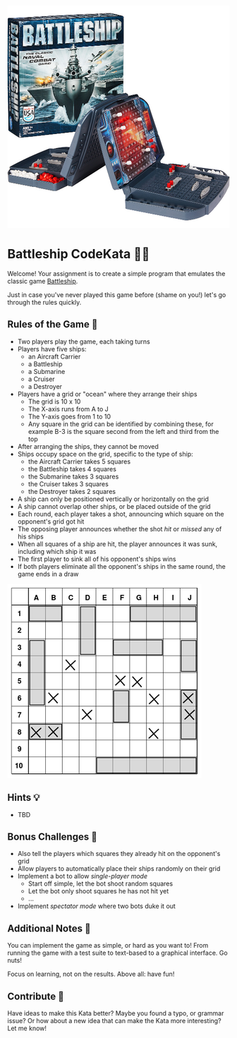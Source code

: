 ![Battleship Game](battleship_game.webp)

# Battleship CodeKata 🚢💥

Welcome! Your assignment is to create a simple program that emulates the classic game [Battleship](https://en.wikipedia.org/wiki/Battleship_(game)).

Just in case you've never played this game before (shame on you!) let's go through the rules quickly.

## Rules of the Game 📜
* Two players play the game, each taking turns
* Players have five ships:
	* an Aircraft Carrier
	* a Battleship
	* a Submarine
	* a Cruiser
	* a Destroyer
* Players have a grid or "ocean" where they arrange their ships
	* The grid is 10 x 10
	* The X-axis runs from A to J
	* The Y-axis goes from 1 to 10
	* Any square in the grid can be identified by combining these, for example B-3 is the square second from the left and third from the top
* After arranging the ships, they cannot be moved
* Ships occupy space on the grid, specific to the type of ship:
	* the Aircraft Carrier takes 5 squares 
	* the Battleship takes 4 squares
	* the Submarine takes 3 squares
	* the Cruiser takes 3 squares
	* the Destroyer takes 2 squares
* A ship can only be positioned vertically or horizontally on the grid
* A ship cannot overlap other ships, or be placed outside of the grid
* Each round, each player takes a shot, announcing which square on the opponent's grid got hit
* The opposing player announces whether the shot _hit_ or _missed_ any of his ships
* When all squares of a ship are hit, the player announces it was sunk, including which ship it was
* The first player to sink all of his opponent's ships wins
* If both players eliminate all the opponent's ships in the same round, the game ends in a draw

![Battleship Game Board](battleship_board.png)

## Hints 💡
* TBD

## Bonus Challenges 🥵
* Also tell the players which squares they already hit on the opponent's grid
* Allow players to automatically place their ships randomly on their grid
* Implement a bot to allow _single-player mode_
	* Start off simple, let the bot shoot random squares
	* Let the bot only shoot squares he has not hit yet
	* ...
* Implement _spectator mode_ where two bots duke it out

## Additional Notes 📝
You can implement the game as simple, or hard as you want to! From running the game with a test suite to text-based to a graphical interface. Go nuts!

Focus on learning, not on the results. Above all: have fun!

## Contribute 🙋
Have ideas to make this Kata better? Maybe you found a typo, or grammar issue? Or how about a new idea that can make the Kata more interesting? Let me know!
